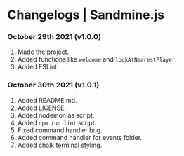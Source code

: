 # Changelogs | Sandmine.js

### October 29th 2021 (v1.0.0)

1. Made the project.
2. Added functions like `welcome` and `lookAtNearestPlayer`.
3. Added ESLint

### October 30th 2021 (v1.0.1)

1. Added README.md.
2. Added LICENSE.
3. Added nodemon as script.
4. Added `npm run lint` script.
5. Fixed command handler bug.
6. Added command handler for events folder.
7. Added chalk terminal styling.